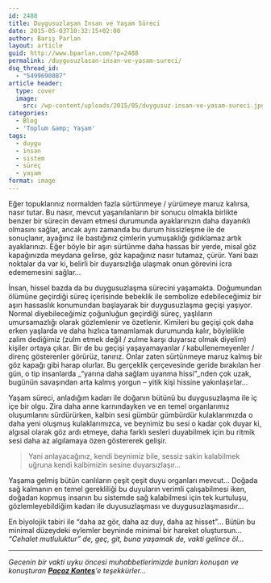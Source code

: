 ```yaml
---
id: 2488
title: Duygusuzlaşan İnsan ve Yaşam Süreci
date: 2015-05-03T10:32:15+02:00
author: Barış Parlan
layout: article
guid: http://www.bparlan.com/?p=2488
permalink: /duygusuzlasan-insan-ve-yasam-sureci/
dsq_thread_id:
  - "5499690887"
article header:
  type: cover
  image:
    src: /wp-content/uploads/2015/05/duygusuz-insan-ve-yasam-sureci.jpg
categories:
  - Blog
  - 'Toplum &amp; Yaşam'
tags:
  - duygu
  - insan
  - sistem
  - süreç
  - yaşam
format: image
---
```


Eğer topuklarınız normalden fazla sürtünmeye / yürümeye maruz kalırsa, nasır tutar. Bu nasır, mevcut yaşanılanların bir sonucu olmakla birlikte benzer bir sürecin devam etmesi durumunda ayaklarınızın daha dayanıklı olmasını sağlar, ancak aynı zamanda bu durum hissizleşme ile de sonuçlanır, ayağınız ile bastığınız çimlerin yumuşaklığı gıdıklamaz artık ayaklarınızı. Eğer böyle bir aşırı sürtünme daha hassas bir yerde, misal göz kapağınızda meydana gelirse, göz kapağınız nasır tutamaz, çürür. Yani bazı noktalar da var ki, belirli bir duyarsızlığa ulaşmak onun görevini icra edememesini sağlar&#8230;

İnsan, hissel bazda da bu duygusuzlaşma sürecini yaşamakta. Doğumundan ölümüne geçirdiği süreç içerisinde bebeklik ile sembolize edebileceğimiz bir aşırı hassaslık konumundan başlayarak bir duygusuzlaşma geçişi yaşıyor. Normal diyebileceğimiz çoğunluğun geçirdiği süreç, yaşlıların umursamazlığı olarak gözlemlenir ve özetlenir. Kimileri bu geçişi çok daha erken yaşlarda ve daha hızlıca tamamlamak durumunda kalır, böylelikle zalim dediğimiz (zulm etmek değil / zulme karşı duyarsız olmak diyelim) kişiler ortaya çıkar. Bir de bu geçişi yaşayamayanlar / kabullenemeyenler / direnç gösterenler görürüz, tanırız. Onlar zaten sürtünmeye maruz kalmış bir göz kapağı gibi harap olurlar. Bu gerçeklik çerçevesinde geride bırakılan her gün, o tip insanlarda _&#8220;yarına daha sağlam uyanma hissi&#8221;_nden çok uzak, bugünün savaşından arta kalmış yorgun &#8211; yitik kişi hissine yakınlaşırlar&#8230;

Yaşam süreci, anladığım kadarı ile doğanın bütünü bu duygusuzlaşma ile iç içe bir olgu. Zira daha anne karnındayken ve en temel organlarımız oluşumlarını sürdürürken, kalbin sesi gümbür gümbürdür kulaklarımızda o daha yeni oluşmuş kulaklarımızca, ve beynimiz bu sesi o kadar çok duyar ki, algısal olarak göz ardı etmeye, daha farklı sesleri duyabilmek için bu ritmik sesi daha az algılamaya özen göstererek gelişir.

> Yani anlayacağınız, kendi beynimiz bile, sessiz sakin kalabilmek uğruna kendi kalbimizin sesine duyarsızlaşır&#8230;

Yaşama gelmiş bütün canlıların çeşit çeşit duyu organları mevcut&#8230; Doğada sağ kalmanın en temel gerekliliği bu duyuların verimli çalışabilmesi iken, doğadan kopmuş insanın bu sistemde sağ kalabilmesi için tek kurtuluşu, gözlemleyebildiğim kadarı ile duyusuzlaşması ve duygusuzlaşmasıdır&#8230;

En biyolojik tabiri ile &#8220;daha az gör, daha az duy, daha az hisset&#8221;&#8230; Bütün bu minimal düzeydeki eylemler beyninde minimal bir hareket oluştursun&#8230; _&#8220;Cehalet mutluluktur&#8221; de, geç, git, buna yaşamak de, vakti gelince öl&#8230;_

* * *

_Gecenin bir vakti uyku öncesi muhabbetlerimizde bunları konuşan ve konuşturan **<a href="http://www.pacozkontes.com" target="_blank">Paçoz Kontes</a>**&#8216;e teşekkürler&#8230;_
